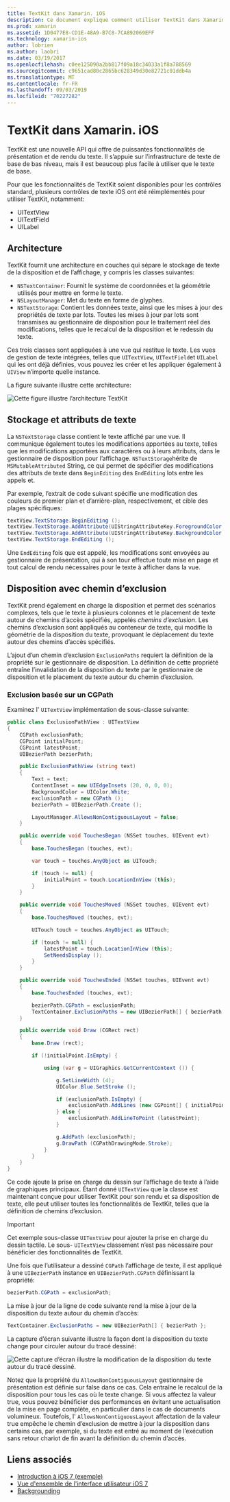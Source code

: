 ```yaml
---
title: TextKit dans Xamarin. iOS
description: Ce document explique comment utiliser TextKit dans Xamarin. iOS. TextKit fournit de puissantes fonctionnalités de rendu et de disposition du texte.
ms.prod: xamarin
ms.assetid: 1D0477E8-CD1E-48A9-B7C8-7CA892069EFF
ms.technology: xamarin-ios
author: lobrien
ms.author: laobri
ms.date: 03/19/2017
ms.openlocfilehash: c0ee125090a2bb817f09a18c34033a1f8a788569
ms.sourcegitcommit: c9651cad80c2865bc628349d30e82721c01ddb4a
ms.translationtype: MT
ms.contentlocale: fr-FR
ms.lasthandoff: 09/03/2019
ms.locfileid: "70227282"
---
```

# <a name="textkit-in-xamarinios"></a>TextKit dans Xamarin. iOS

TextKit est une nouvelle API qui offre de puissantes fonctionnalités de présentation et de rendu du texte. Il s’appuie sur l’infrastructure de texte de base de bas niveau, mais il est beaucoup plus facile à utiliser que le texte de base.

Pour que les fonctionnalités de TextKit soient disponibles pour les contrôles standard, plusieurs contrôles de texte iOS ont été réimplémentés pour utiliser TextKit, notamment:

- UITextView
- UITextField
- UILabel

## <a name="architecture"></a>Architecture

TextKit fournit une architecture en couches qui sépare le stockage de texte de la disposition et de l’affichage, y compris les classes suivantes:

- `NSTextContainer`: Fournit le système de coordonnées et la géométrie utilisés pour mettre en forme le texte.
- `NSLayoutManager`: Met du texte en forme de glyphes.
- `NSTextStorage`: Contient les données texte, ainsi que les mises à jour des propriétés de texte par lots. Toutes les mises à jour par lots sont transmises au gestionnaire de disposition pour le traitement réel des modifications, telles que le recalcul de la disposition et le redessin du texte.


Ces trois classes sont appliquées à une vue qui restitue le texte. Les vues de gestion de texte intégrées, telles que `UITextView`, `UITextField`et `UILabel` qui les ont déjà définies, vous pouvez les créer et les appliquer également à `UIView` n’importe quelle instance.

La figure suivante illustre cette architecture:

 ![](textkit-images/textkitarch.png "Cette figure illustre l’architecture TextKit")

## <a name="text-storage-and-attributes"></a>Stockage et attributs de texte

La `NSTextStorage` classe contient le texte affiché par une vue. Il communique également toutes les modifications apportées au texte, telles que les modifications apportées aux caractères ou à leurs attributs, dans le gestionnaire de disposition pour l’affichage. `NSTextStorage`hérite de `MSMutableAttributed` String, ce qui permet de spécifier des modifications des attributs de texte dans `BeginEditing` des `EndEditing` lots entre les appels et.

Par exemple, l’extrait de code suivant spécifie une modification des couleurs de premier plan et d’arrière-plan, respectivement, et cible des plages spécifiques:

```csharp
textView.TextStorage.BeginEditing ();
textView.TextStorage.AddAttribute(UIStringAttributeKey.ForegroundColor, UIColor.Green, new NSRange(200, 400));
textView.TextStorage.AddAttribute(UIStringAttributeKey.BackgroundColor, UIColor.Black, new NSRange(210, 300));
textView.TextStorage.EndEditing ();
```

Une `EndEditing` fois que est appelé, les modifications sont envoyées au gestionnaire de présentation, qui à son tour effectue toute mise en page et tout calcul de rendu nécessaires pour le texte à afficher dans la vue.

## <a name="layout-with-exclusion-path"></a>Disposition avec chemin d’exclusion

TextKit prend également en charge la disposition et permet des scénarios complexes, tels que le texte à plusieurs colonnes et le placement de texte autour de chemins d’accès spécifiés, appelés *chemins d’exclusion*. Les chemins d’exclusion sont appliqués au conteneur de texte, qui modifie la géométrie de la disposition du texte, provoquant le déplacement du texte autour des chemins d’accès spécifiés.

L’ajout d’un chemin d’exclusion `ExclusionPaths` requiert la définition de la propriété sur le gestionnaire de disposition. La définition de cette propriété entraîne l’invalidation de la disposition du texte par le gestionnaire de disposition et le placement du texte autour du chemin d’exclusion.

### <a name="exclusion-based-on-a-cgpath"></a>Exclusion basée sur un CGPath

Examinez l' `UITextView` implémentation de sous-classe suivante:

```csharp
public class ExclusionPathView : UITextView
{
    CGPath exclusionPath;
    CGPoint initialPoint;
    CGPoint latestPoint;
    UIBezierPath bezierPath;

    public ExclusionPathView (string text)
    {
        Text = text;
        ContentInset = new UIEdgeInsets (20, 0, 0, 0);
        BackgroundColor = UIColor.White;
        exclusionPath = new CGPath ();
        bezierPath = UIBezierPath.Create ();

        LayoutManager.AllowsNonContiguousLayout = false;
    }

    public override void TouchesBegan (NSSet touches, UIEvent evt)
    {
        base.TouchesBegan (touches, evt);

        var touch = touches.AnyObject as UITouch;

        if (touch != null) {
            initialPoint = touch.LocationInView (this);
        }
    }

    public override void TouchesMoved (NSSet touches, UIEvent evt)
    {
        base.TouchesMoved (touches, evt);

        UITouch touch = touches.AnyObject as UITouch;

        if (touch != null) {
            latestPoint = touch.LocationInView (this);
            SetNeedsDisplay ();
        }
    }

    public override void TouchesEnded (NSSet touches, UIEvent evt)
    {
        base.TouchesEnded (touches, evt);

        bezierPath.CGPath = exclusionPath;
        TextContainer.ExclusionPaths = new UIBezierPath[] { bezierPath };
    }

    public override void Draw (CGRect rect)
    {
        base.Draw (rect);

        if (!initialPoint.IsEmpty) {

            using (var g = UIGraphics.GetCurrentContext ()) {

                g.SetLineWidth (4);
                UIColor.Blue.SetStroke ();

                if (exclusionPath.IsEmpty) {
                    exclusionPath.AddLines (new CGPoint[] { initialPoint, latestPoint });
                } else {
                    exclusionPath.AddLineToPoint (latestPoint);
                }

                g.AddPath (exclusionPath);
                g.DrawPath (CGPathDrawingMode.Stroke);
            }
        }
    }
}
```

Ce code ajoute la prise en charge du dessin sur l’affichage de texte à l’aide de graphiques principaux. Étant donné `UITextView` que la classe est maintenant conçue pour utiliser TextKit pour son rendu et sa disposition de texte, elle peut utiliser toutes les fonctionnalités de TextKit, telles que la définition de chemins d’exclusion.

> [!IMPORTANT]
> Cet exemple sous-classe `UITextView` pour ajouter la prise en charge du dessin tactile. Le sous- `UITextView` classement n’est pas nécessaire pour bénéficier des fonctionnalités de TextKit.



Une fois que l’utilisateur a dessiné `CGPath` l’affichage de texte, il est appliqué à une `UIBezierPath` instance en `UIBezierPath.CGPath` définissant la propriété:

```csharp
bezierPath.CGPath = exclusionPath;
```

La mise à jour de la ligne de code suivante rend la mise à jour de la disposition du texte autour du chemin d’accès:

```csharp
TextContainer.ExclusionPaths = new UIBezierPath[] { bezierPath };
```

La capture d’écran suivante illustre la façon dont la disposition du texte change pour circuler autour du tracé dessiné:

<!-- ![](textkit-images/exclusionpath1.png "This screenshot illustrates how the text layout changes to flow around the drawn path")-->
![](textkit-images/exclusionpath2.png "Cette capture d’écran illustre la modification de la disposition du texte autour du tracé dessiné.")

Notez que la propriété du `AllowsNonContiguousLayout` gestionnaire de présentation est définie sur false dans ce cas. Cela entraîne le recalcul de la disposition pour tous les cas où le texte change. Si vous affectez la valeur true, vous pouvez bénéficier des performances en évitant une actualisation de la mise en page complète, en particulier dans le cas de documents volumineux. Toutefois, l' `AllowsNonContiguousLayout` affectation de la valeur true empêche le chemin d’exclusion de mettre à jour la disposition dans certains cas, par exemple, si du texte est entré au moment de l’exécution sans retour chariot de fin avant la définition du chemin d’accès.


## <a name="related-links"></a>Liens associés

- [Introduction à iOS 7 (exemple)](https://docs.microsoft.com/samples/xamarin/ios-samples/introtoios7)
- [Vue d'ensemble de l'interface utilisateur iOS 7](~/ios/platform/introduction-to-ios7/ios7-ui.md)
- [Backgrounding](~/ios/app-fundamentals/backgrounding/index.md)
